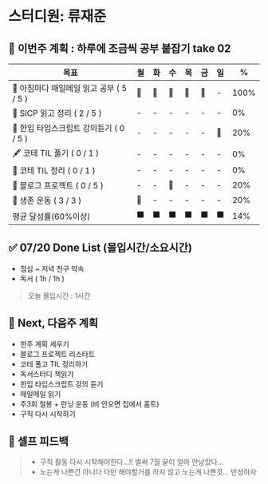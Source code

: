# 스터디원: 류재준

## 🚀 이번주 계획 : 하루에 조금씩 공부 붙잡기 take 02

| 목표                            | 월   | 화   | 수   | 목   | 금   | 일   | %   |
| ------------------------------- | --- | --- | --- | --- | --- | --- | --- |
| 📰 아침마다 매일메일 읽고 공부 ( 5 / 5 ) |🌠|🌠|🌠|🌠|🌠|-| 100% |
| 📖 SICP 읽고 정리 ( 2 / 5 ) |-|-|-|-|-|-| 0% |
| 📌 한입 타입스크립트 강의듣기 ( 0 / 5 ) |-|-|-|-|-|🌠| 20% |
| 🖋️ 코테 TIL 풀기 ( 0 / 1 ) |-|-|-|-|-|-| 0% |
| 🧵 코테 TIL 정리 ( 0 / 1 ) |-|-|-|-|-|-| 0% |
| 👀 블로그 프로젝트 ( 0 / 5 ) |-|-|🌠|-|-|-| 20% |
| 💪 생존 운동 ( 3 / 3 )               |🌠|-|-|-|-|-| 20% |
| 평균 달성률(60%이상)      |⬛|⬛|⬛|⬛|⬛|⬛|  14% | (달성률여전)

## ✅ 07/20 Done List (몰입시간/소요시간) 
- 점심 ~ 저녁 친구 약속
- 독서 ( 1h / 1h )
> 오늘 몰입시간 : 1시간

## 🌱 Next, 다음주 계획
- 한주 계획 세우기
- 블로그 프로젝트 리스타트
- 코테 풀고 TIL 정리하기
- 독서스터디 책읽기
- 한입 타입스크립트 강의 듣기
- 매일메일 읽기
- 주3회 철봉 + 런닝 운동 (비 안오면 집에서 홈트)
- 구직 다시 시작하기

## 🎉 셀프 피드백

> - 구직 활동 다시 시작해야한다...!! 벌써 7월 끝이 얼마 안남았다...
> - 노는게 나쁜건 아니다 다만 해야할거를 하지 않고 노는게 나쁜것... 반성하자 
